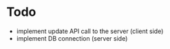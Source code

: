 # Todo

- implement update API call to the server (client side)
- implement DB connection (server side)
